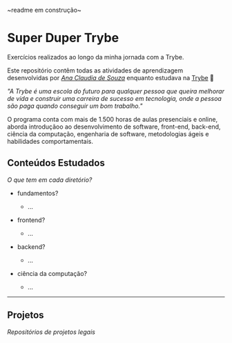 ~readme em construção~

# Super Duper Trybe

Exercícios realizados ao longo da minha jornada com a Trybe.

Este repositório contêm todas as atividades de aprendizagem desenvolvidas por _[Ana Claudia de Souza](https://www.linkedin.com/in/anaclaudia-de-souza/)_ enquanto estudava na [Trybe](https://www.betrybe.com/) :rocket:

_"A Trybe é uma escola do futuro para qualquer pessoa que queira melhorar de vida e construir uma carreira de sucesso em tecnologia, onde a pessoa são paga quando conseguir um bom trabalho."_

O programa conta com mais de 1.500 horas de aulas presenciais e online, aborda introduçãoo ao desenvolvimento de software, front-end, back-end, ciência da computação, engenharia de software, metodologias ágeis e habilidades comportamentais.

## Conteúdos Estudados
_O que tem em cada diretório?_

- fundamentos?
  - ...

- frontend?
  - ...
  
- backend?
  - ...

- ciência da computação?
  - ...

<hr/>

## Projetos
_Repositórios de projetos legais_
